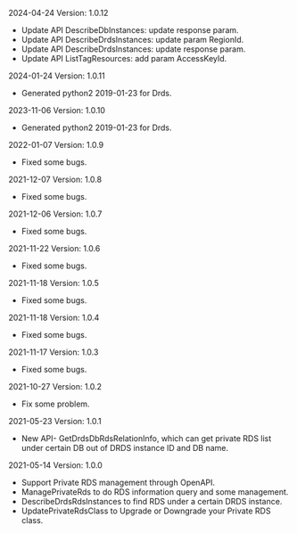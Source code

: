 2024-04-24 Version: 1.0.12
- Update API DescribeDbInstances: update response param.
- Update API DescribeDrdsInstances: update param RegionId.
- Update API DescribeDrdsInstances: update response param.
- Update API ListTagResources: add param AccessKeyId.


2024-01-24 Version: 1.0.11
- Generated python2 2019-01-23 for Drds.

2023-11-06 Version: 1.0.10
- Generated python2 2019-01-23 for Drds.

2022-01-07 Version: 1.0.9
- Fixed some bugs.

2021-12-07 Version: 1.0.8
- Fixed some bugs.

2021-12-06 Version: 1.0.7
- Fixed some bugs.

2021-11-22 Version: 1.0.6
- Fixed some bugs.

2021-11-18 Version: 1.0.5
- Fixed some bugs.

2021-11-18 Version: 1.0.4
- Fixed some bugs.

2021-11-17 Version: 1.0.3
- Fixed some bugs.

2021-10-27 Version: 1.0.2
- Fix some problem.

2021-05-23 Version: 1.0.1
- New API- GetDrdsDbRdsRelationInfo, which can get private RDS list under certain DB out of DRDS instance ID and DB name.

2021-05-14 Version: 1.0.0
- Support Private RDS management through OpenAPI.
- ManagePrivateRds to do RDS information query and some management.
- DescribeDrdsRdsInstances to find RDS under a certain DRDS instance.
- UpdatePrivateRdsClass to Upgrade or Downgrade your Private RDS class.

